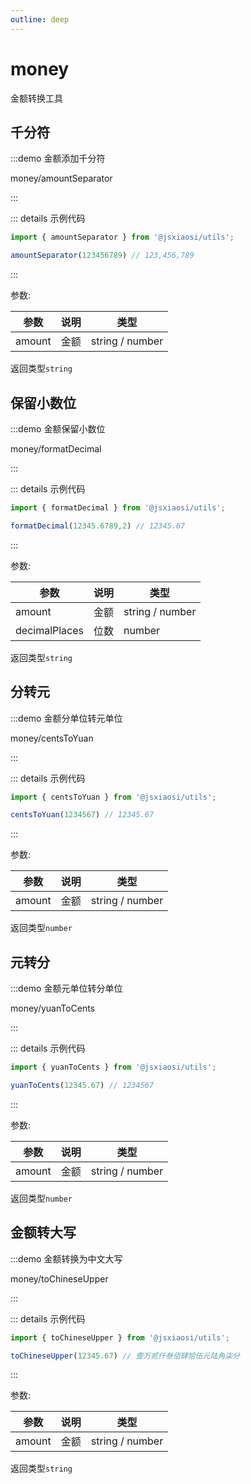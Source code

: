 ```yaml
---
outline: deep
---
```


# money

金额转换工具

## 千分符

:::demo 金额添加千分符

money/amountSeparator

:::

::: details 示例代码

``` ts
import { amountSeparator } from '@jsxiaosi/utils';

amountSeparator(123456789) // 123,456,789
```

:::

参数:

参数 | 说明 | 类型
---------|----------|---------
amount | 金额 | string / number |

返回类型`string`

## 保留小数位

:::demo 金额保留小数位

money/formatDecimal

:::

::: details 示例代码

``` ts
import { formatDecimal } from '@jsxiaosi/utils';

formatDecimal(12345.6789,2) // 12345.67
```

:::

参数:

参数 | 说明 | 类型
---------|----------|---------
amount | 金额 | string / number |
decimalPlaces| 位数 | number

返回类型`string`

## 分转元

:::demo 金额分单位转元单位

money/centsToYuan

:::

::: details 示例代码

``` ts
import { centsToYuan } from '@jsxiaosi/utils';

centsToYuan(1234567) // 12345.67
```

:::

参数:

参数 | 说明 | 类型
---------|----------|---------
amount | 金额 | string / number |

返回类型`number`

## 元转分

:::demo 金额元单位转分单位

money/yuanToCents

:::

::: details 示例代码

``` ts
import { yuanToCents } from '@jsxiaosi/utils';

yuanToCents(12345.67) // 1234567
```

:::

参数:

参数 | 说明 | 类型
---------|----------|---------
amount | 金额 | string / number |

返回类型`number`

## 金额转大写

:::demo 金额转换为中文大写

money/toChineseUpper

:::

::: details 示例代码

``` ts
import { toChineseUpper } from '@jsxiaosi/utils';

toChineseUpper(12345.67) // 壹万贰仟叁佰肆拾伍元陆角柒分
```

:::

参数:

参数 | 说明 | 类型
---------|----------|---------
amount | 金额 | string / number |

返回类型`string`
